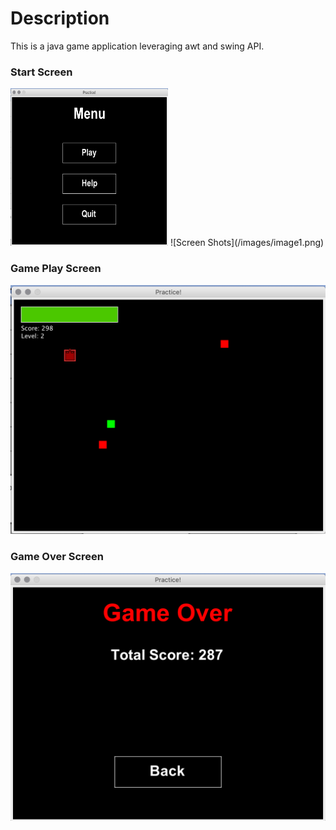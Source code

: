 # Description
This is a java game application leveraging awt and swing API.

### Start Screen
<img src="https://github.com/Zerro97/Space-Shooter/blob/master/images/image1.png" alt="Start Screen" height="252px" width="252px"/>
![Screen Shots](/images/image1.png) <!-- .element height="50%" width="50%" -->

### Game Play Screen
![Screen Shots](/images/image2.png) <!-- .element height="50%" width="50%" -->

### Game Over Screen
![Screen Shots](/images/image3.png) <!-- .element height="50%" width="50%" -->
